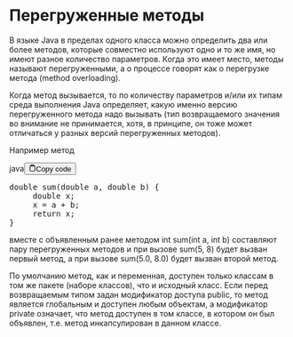 <h1>Перегруженные методы</h1>
<p>В языке Java в пределах одного класса можно определить два или более методов,
которые совместно используют одно и то же имя, но имеют разное количество параметров.
Когда это имеет место, методы называют перегруженными,
а о процессе говорят как о перегрузке метода (method overloading).</p>
<p>Когда метод вызывается, то по количеству параметров и/или их типам среда выполнения Java определяет,
какую именно версию перегруженного метода надо вызывать
(тип возвращаемого значения во внимание не принимается, хотя, в принципе,
он тоже может отличаться у разных версий перегруженных методов).</p>
<p>Например метод</p>
<div class="code-element">
    <div class="lang-line">java<button class="copy-button"><svg stroke="currentColor" fill="none" stroke-width="2" viewBox="0 0 24 24" stroke-linecap="round" stroke-linejoin="round" class="h-4 w-4" height="1em" width="1em" xmlns="http://www.w3.org/2000/svg">
    <path d="M16 4h2a2 2 0 0 1 2 2v14a2 2 0 0 1-2 2H6a2 2 0 0 1-2-2V6a2 2 0 0 1 2-2h2"></path><rect x="8" y="2" width="8" height="4" rx="1" ry="1"></rect></svg>Copy code</button>
    </div>
    <div class="code"><div class="highlight"><pre><span></span><span class="kt">double</span><span class="w"> </span><span class="nf">sum</span><span class="p">(</span><span class="kt">double</span><span class="w"> </span><span class="n">a</span><span class="p">,</span><span class="w"> </span><span class="kt">double</span><span class="w"> </span><span class="n">b</span><span class="p">)</span><span class="w"> </span><span class="p">{</span>
<span class="w">     </span><span class="kt">double</span><span class="w"> </span><span class="n">x</span><span class="p">;</span>
<span class="w">     </span><span class="n">x</span><span class="w"> </span><span class="o">=</span><span class="w"> </span><span class="n">a</span><span class="w"> </span><span class="o">+</span><span class="w"> </span><span class="n">b</span><span class="p">;</span>
<span class="w">     </span><span class="k">return</span><span class="w"> </span><span class="n">x</span><span class="p">;</span>
<span class="p">}</span>
</pre></div></div>
</div>

<p>вместе с объявленным ранее методом int sum(int a, int b)
составляют пару перегруженных методов и при вызове sum(5, 8) будет вызван первый метод,
а при вызове sum(5.0, 8.0) будет вызван второй метод.</p>
<p>По умолчанию метод, как и переменная, доступен только классам в том же пакете (наборе классов), что и исходный класс.
Если перед возвращаемым типом задан модификатор доступа public, то метод является глобальным и доступен любым объектам,
а модификатор private означает, что метод доступен в том классе, в котором он был объявлен,
т.е. метод инкапсулирован в данном классе.</p>